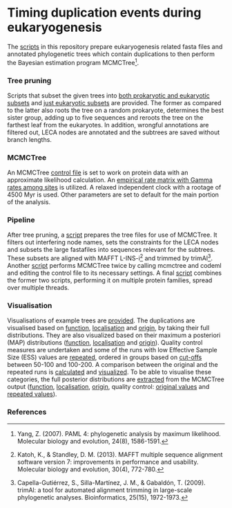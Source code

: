 # Timing duplication events during eukaryogenesis
The [scripts](scripts) in this repository prepare eukaryogenesis related fasta files and annotated phylogenetic trees which contain duplications to then perform the Bayesian estimation program MCMCTree[^1].
### Tree pruning
Scripts that subset the given trees into [both prokaryotic and eukaryotic subsets](scripts/create_subtrees_prok_euk.ipynb) and [just eukaryotic subsets](scripts/create_subtrees_euk_only.ipynb) are provided. The former as compared to the latter also roots the tree on a random prokaryote, determines the best sister group, adding up to five sequences and reroots the tree on the farthest leaf from the eukaryotes. In addition, wrongful annotations are filtered out, LECA nodes are annotated and the subtrees are saved without branch lengths.
### MCMCTree
An MCMCTree [control file](MCMCTree.ctl) is set to work on protein data with an approximate likelihood calculation. An [empirical rate matrix with Gamma rates among sites](wag.dat) is utilized. A relaxed independent clock with a rootage of 4500 Myr is used. Other parameters are set to default for the main portion of the analysis.
### Pipeline
After tree pruning, a [script](scripts/prep.sh) prepares the tree files for use of MCMCTree. It filters out interfering node names, sets the constraints for the LECA nodes and subsets the large fastafiles into sequences relevant for the subtrees. These subsets are aligned with MAFFT L-INS-i[^2] and trimmed by trimAl[^3].
Another [script](scripts/run_MCMCTree.sh) performs MCMCTree twice by calling mcmctree and codeml and editing the control file to its necessary settings. 
A final [script](scripts/run_MCMCTree.py) combines the former two scripts, performing it on multiple protein families, spread over multiple threads.
### Visualisation
Visualisations of example trees are [provided](scripts/Pfams_vis.R). The duplications are visualised based on [function](scripts/cog_vis.R), [localisation](scripts/localisation_vis.R) and [origin](scripts/sister_vis.R), by taking their full distributions. They are also visualized based on their maximum a posteriori (MAP) distributions ([function](scripts/cog_vis_MAP.R), [localisation](scripts/localisation_vis_MAP.R) and [origin](scripts/sister_vis_MAP.R)). Quality control measures are undertaken and some of the runs with low Effective Sample Size (ESS) values are [repeated](scripts/run_MCMCTree_QC.py), ordered in groups based on [cut-offs](scripts/QC_cutoff.R) between 50-100 and 100-200. A comparison between the original and the repeated runs is [calculated](scripts/QC_comparison_stats.R) and [visualized](scripts/QC_comparison_vis.R). To be able to visualise these categories, the full posterior distributions are [extracted](scripts/visualize.sh) from the MCMCTree output ([function](scripts/get_duplication_distributions_cog.py), [localisation](scripts/get_duplication_distributions_localisation.py), [origin](scripts/get_duplication_distributions_sister.py), quality control: [original values](scripts/get_duplication_distributions_QC_low) and [repeated values](scripts/get_duplication_distributions_QC_high)).
### References
[^1]: Yang, Z. (2007). PAML 4: phylogenetic analysis by maximum likelihood. Molecular biology and evolution, 24(8), 1586-1591.
[^2]: Katoh, K., & Standley, D. M. (2013). MAFFT multiple sequence alignment software version 7: improvements in performance and usability. Molecular biology and evolution, 30(4), 772-780.
[^3]: Capella-Gutiérrez, S., Silla-Martínez, J. M., & Gabaldón, T. (2009). trimAl: a tool for automated alignment trimming in large-scale phylogenetic analyses. Bioinformatics, 25(15), 1972-1973.
